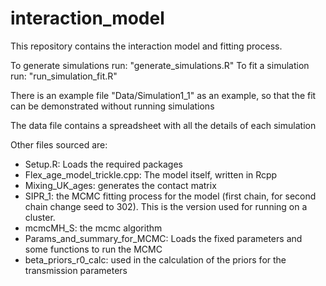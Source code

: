 # interaction_model

 This repository contains the interaction model and fitting process. 
 
 To generate simulations run: "generate_simulations.R"
 To fit a simulation run: "run_simulation_fit.R"
 
 There is an example file "Data/Simulation1_1" as an example, so that the fit can be demonstrated without running simulations
 
 The data file contains a spreadsheet with all the details of each simulation

 Other files sourced are:
 - Setup.R: Loads the required packages
 - Flex_age_model_trickle.cpp: The model itself, written in Rcpp
 - Mixing_UK_ages: generates the contact matrix
 - SIPR_1: the MCMC fitting process for the model (first chain, for second chain change seed to 302). This is the version used for running on a cluster.
 - mcmcMH_S: the mcmc algorithm
 - Params_and_summary_for_MCMC: Loads the fixed parameters and some functions to run the MCMC
 - beta_priors_r0_calc: used in the calculation of the priors for the transmission parameters

 
